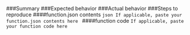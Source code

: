 ###Summary
###Expected behavior
###Actual behavior
###Steps to reproduce
####function.json contents
`json
If applicable, paste your function.json contents here
`
####function code
`
If applicable, paste your function code here
`
